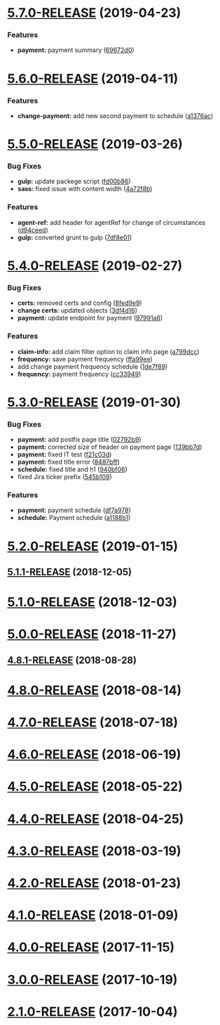 <a name="5.7.0-RELEASE"></a>
# [5.7.0-RELEASE](https://gitlab.mgmt.rbcdwp.net/gysp/agent-ui/compare/5.6.0-RELEASE...5.7.0-RELEASE) (2019-04-23)


### Features

* **payment:** payment summary ([69672d0](https://gitlab.mgmt.rbcdwp.net/gysp/agent-ui/commit/69672d0))



<a name="5.6.0-RELEASE"></a>
# [5.6.0-RELEASE](https://gitlab.mgmt.rbcdwp.net/gysp/agent-ui/compare/5.5.0-RELEASE...5.6.0-RELEASE) (2019-04-11)


### Features

* **change-payment:** add new second payment to schedule ([a1376ac](https://gitlab.mgmt.rbcdwp.net/gysp/agent-ui/commit/a1376ac))



<a name="5.5.0-RELEASE"></a>
# [5.5.0-RELEASE](https://gitlab.mgmt.rbcdwp.net/gysp/agent-ui/compare/5.4.0-RELEASE...5.5.0-RELEASE) (2019-03-26)


### Bug Fixes

* **gulp:** update packege script ([fd00b86](https://gitlab.mgmt.rbcdwp.net/gysp/agent-ui/commit/fd00b86))
* **sass:** fixed issue with content width ([4a72f8b](https://gitlab.mgmt.rbcdwp.net/gysp/agent-ui/commit/4a72f8b))


### Features

* **agent-ref:** add header for agentRef for change of circumstances ([d94ceed](https://gitlab.mgmt.rbcdwp.net/gysp/agent-ui/commit/d94ceed))
* **gulp:** converted grunt to gulp ([7df8e01](https://gitlab.mgmt.rbcdwp.net/gysp/agent-ui/commit/7df8e01))



<a name="5.4.0-RELEASE"></a>
# [5.4.0-RELEASE](https://gitlab.mgmt.rbcdwp.net/gysp/agent-ui/compare/5.3.0-RELEASE...5.4.0-RELEASE) (2019-02-27)


### Bug Fixes

* **certs:** removed certs and config ([8fed9e9](https://gitlab.mgmt.rbcdwp.net/gysp/agent-ui/commit/8fed9e9))
* **change certs:** updated objects ([3df4d16](https://gitlab.mgmt.rbcdwp.net/gysp/agent-ui/commit/3df4d16))
* **payment:** update endpoint for payment ([97991a6](https://gitlab.mgmt.rbcdwp.net/gysp/agent-ui/commit/97991a6))


### Features

* **claim-info:** add claim filter option to claim info page ([a799dcc](https://gitlab.mgmt.rbcdwp.net/gysp/agent-ui/commit/a799dcc))
* **frequency:** save payment frequency ([ffa99ee](https://gitlab.mgmt.rbcdwp.net/gysp/agent-ui/commit/ffa99ee))
* add change payment frequency schedule ([1de7f89](https://gitlab.mgmt.rbcdwp.net/gysp/agent-ui/commit/1de7f89))
* **frequency:** payment frequency ([cc33949](https://gitlab.mgmt.rbcdwp.net/gysp/agent-ui/commit/cc33949))



<a name="5.3.0-RELEASE"></a>
# [5.3.0-RELEASE](https://gitlab.mgmt.rbcdwp.net/gysp/agent-ui/compare/5.2.0-RELEASE...5.3.0-RELEASE) (2019-01-30)


### Bug Fixes

* **payment:** add postfix page title ([02792b9](https://gitlab.mgmt.rbcdwp.net/gysp/agent-ui/commit/02792b9))
* **payment:** corrected size of header on payment page ([139bb7d](https://gitlab.mgmt.rbcdwp.net/gysp/agent-ui/commit/139bb7d))
* **payment:** fixed IT test ([f21c03d](https://gitlab.mgmt.rbcdwp.net/gysp/agent-ui/commit/f21c03d))
* **payment:** fixed title error ([8487bff](https://gitlab.mgmt.rbcdwp.net/gysp/agent-ui/commit/8487bff))
* **schedule:** fixed title and h1 ([940bf06](https://gitlab.mgmt.rbcdwp.net/gysp/agent-ui/commit/940bf06))
* fixed Jira ticker prefix ([545b109](https://gitlab.mgmt.rbcdwp.net/gysp/agent-ui/commit/545b109))


### Features

* **payment:** payment schedule ([df7a978](https://gitlab.mgmt.rbcdwp.net/gysp/agent-ui/commit/df7a978))
* **schedule:** Payment schedule ([a1188b1](https://gitlab.mgmt.rbcdwp.net/gysp/agent-ui/commit/a1188b1))



<a name="5.2.0-RELEASE"></a>
# [5.2.0-RELEASE](https://gitlab.mgmt.rbcdwp.net/gysp/agent-ui/compare/5.1.1-RELEASE...5.2.0-RELEASE) (2019-01-15)



<a name="5.1.1-RELEASE"></a>
## [5.1.1-RELEASE](https://gitlab.mgmt.rbcdwp.net/gysp/agent-ui/compare/5.1.0-RELEASE...5.1.1-RELEASE) (2018-12-05)



<a name="5.1.0-RELEASE"></a>
# [5.1.0-RELEASE](https://gitlab.mgmt.rbcdwp.net/gysp/agent-ui/compare/5.0.0-RELEASE...5.1.0-RELEASE) (2018-12-03)



<a name="5.0.0-RELEASE"></a>
# [5.0.0-RELEASE](https://gitlab.mgmt.rbcdwp.net/gysp/agent-ui/compare/4.8.1-RELEASE...5.0.0-RELEASE) (2018-11-27)



<a name="4.8.1-RELEASE"></a>
## [4.8.1-RELEASE](https://gitlab.mgmt.rbcdwp.net/gysp/agent-ui/compare/4.8.0-RELEASE...4.8.1-RELEASE) (2018-08-28)



<a name="4.8.0-RELEASE"></a>
# [4.8.0-RELEASE](https://gitlab.mgmt.rbcdwp.net/gysp/agent-ui/compare/4.7.0-RELEASE...4.8.0-RELEASE) (2018-08-14)



<a name="4.7.0-RELEASE"></a>
# [4.7.0-RELEASE](https://gitlab.mgmt.rbcdwp.net/gysp/agent-ui/compare/4.6.0-RELEASE...4.7.0-RELEASE) (2018-07-18)



<a name="4.6.0-RELEASE"></a>
# [4.6.0-RELEASE](https://gitlab.mgmt.rbcdwp.net/gysp/agent-ui/compare/4.5.0-RELEASE...4.6.0-RELEASE) (2018-06-19)



<a name="4.5.0-RELEASE"></a>
# [4.5.0-RELEASE](https://gitlab.mgmt.rbcdwp.net/gysp/agent-ui/compare/4.4.0-RELEASE...4.5.0-RELEASE) (2018-05-22)



<a name="4.4.0-RELEASE"></a>
# [4.4.0-RELEASE](https://gitlab.mgmt.rbcdwp.net/gysp/agent-ui/compare/4.3.0-RELEASE...4.4.0-RELEASE) (2018-04-25)



<a name="4.3.0-RELEASE"></a>
# [4.3.0-RELEASE](https://gitlab.mgmt.rbcdwp.net/gysp/agent-ui/compare/4.2.0-RELEASE...4.3.0-RELEASE) (2018-03-19)



<a name="4.2.0-RELEASE"></a>
# [4.2.0-RELEASE](https://gitlab.mgmt.rbcdwp.net/gysp/agent-ui/compare/4.1.0-RELEASE...4.2.0-RELEASE) (2018-01-23)



<a name="4.1.0-RELEASE"></a>
# [4.1.0-RELEASE](https://gitlab.mgmt.rbcdwp.net/gysp/agent-ui/compare/4.0.0-RELEASE...4.1.0-RELEASE) (2018-01-09)



<a name="4.0.0-RELEASE"></a>
# [4.0.0-RELEASE](https://gitlab.mgmt.rbcdwp.net/gysp/agent-ui/compare/3.0.0-RELEASE...4.0.0-RELEASE) (2017-11-15)



<a name="3.0.0-RELEASE"></a>
# [3.0.0-RELEASE](https://gitlab.mgmt.rbcdwp.net/gysp/agent-ui/compare/2.1.0-RELEASE...3.0.0-RELEASE) (2017-10-19)



<a name="2.1.0-RELEASE"></a>
# [2.1.0-RELEASE](https://gitlab.mgmt.rbcdwp.net/gysp/agent-ui/compare/2.0.2-SNAPSHOT...2.1.0-RELEASE) (2017-10-04)




